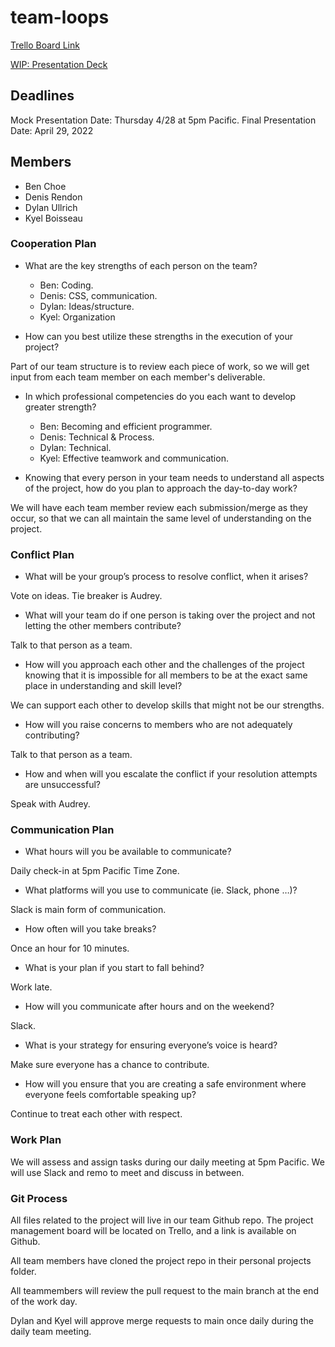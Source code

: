 # team-loops

[Trello Board Link](https://trello.com/b/th8LnLjG/team-loops)

[WIP: Presentation Deck](https://docs.google.com/presentation/d/1wDn2kEd8KHjdBjQ5EBFLmK_CdjJ_sd5etTjzk7XwjAQ/edit#slide=id.g2accd1c413_1_44)

## Deadlines

Mock Presentation Date: Thursday 4/28 at 5pm Pacific.
Final Presentation Date: April 29, 2022

## Members

- Ben Choe
- Denis Rendon
- Dylan Ullrich
- Kyel Boisseau

### Cooperation Plan

- What are the key strengths of each person on the team?
  - Ben: Coding.
  - Denis: CSS, communication.
  - Dylan: Ideas/structure.
  - Kyel: Organization

- How can you best utilize these strengths in the execution of your project?

Part of our team structure is to review each piece of work, so we will get input from each team member on each member's deliverable.

- In which professional competencies do you each want to develop greater strength?
  - Ben: Becoming and efficient programmer.
  - Denis: Technical & Process.
  - Dylan: Technical.
  - Kyel: Effective teamwork and communication.

- Knowing that every person in your team needs to understand all aspects of the project, how do you plan to approach the day-to-day work?

We will have each team member review each submission/merge as they occur, so that we can all maintain the same level of understanding on the project.

### Conflict Plan

- What will be your group’s process to resolve conflict, when it arises?

Vote on ideas. Tie breaker is Audrey.

- What will your team do if one person is taking over the project and not letting the other members contribute?

Talk to that person as a team.

- How will you approach each other and the challenges of the project knowing that it is impossible for all members to be at the exact same place in understanding and skill level?

We can support each other to develop skills that might not be our strengths.

- How will you raise concerns to members who are not adequately contributing?

Talk to that person as a team.

- How and when will you escalate the conflict if your resolution attempts are unsuccessful?

Speak with Audrey.

### Communication Plan

- What hours will you be available to communicate?

Daily check-in at 5pm Pacific Time Zone.

- What platforms will you use to communicate (ie. Slack, phone …)?

Slack is main form of communication.

- How often will you take breaks?

Once an hour for 10 minutes.

- What is your plan if you start to fall behind?

Work late.

- How will you communicate after hours and on the weekend?

Slack.

- What is your strategy for ensuring everyone’s voice is heard?

Make sure everyone has a chance to contribute.

- How will you ensure that you are creating a safe environment where everyone feels comfortable speaking up?

Continue to treat each other with respect.

### Work Plan

We will assess and assign tasks during our daily meeting at 5pm Pacific. We will use Slack and remo to meet and discuss in between.

### Git Process

All files related to the project will live in our team Github repo. The project management board will be located on Trello, and a link is available on Github.

All team members have cloned the project repo in their personal projects folder.

All teammembers will review the pull request to the main branch at the end of the work day.

Dylan and Kyel will approve merge requests to main once daily during the daily team meeting.

